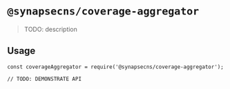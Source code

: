 # `@synapsecns/coverage-aggregator`

> TODO: description

## Usage

```
const coverageAggregator = require('@synapsecns/coverage-aggregator');

// TODO: DEMONSTRATE API
```
